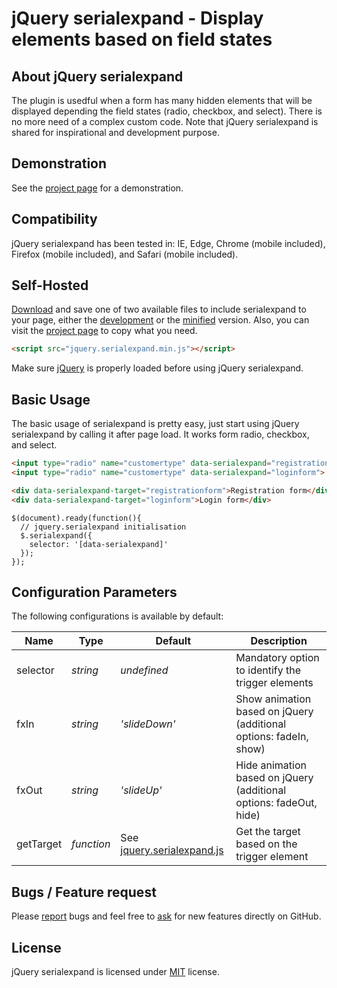 # jQuery serialexpand - Display elements based on field states

## About jQuery serialexpand
The plugin is usedful when a form has many hidden elements that will be displayed depending the field states (radio, checkbox, and select). There is no more need of a complex custom code. Note that jQuery serialexpand is shared for inspirational and development purpose.


## Demonstration
See the [project page](https://github.meunierkevin.com/jquery-serialexpand/) for a demonstration.


## Compatibility
jQuery serialexpand has been tested in: IE, Edge, Chrome (mobile included), Firefox (mobile included), and Safari (mobile included).


## Self-Hosted
[Download](https://github.com/kevinmeunier/jquery-serialexpand/archive/master.zip) and save one of two available files to include serialexpand to your page, either the [development](https://github.com/kevinmeunier/jquery-serialexpand/blob/main/dist/jquery.serialexpand.js) or the [minified](https://github.com/kevinmeunier/jquery-serialexpand/blob/main/dist/jquery.serialexpand.min.js) version. Also, you can visit the [project page](https://github.meunierkevin.com/jquery-serialexpand/) to copy what you need.
```HTML
<script src="jquery.serialexpand.min.js"></script>
```

Make sure [jQuery](http://jquery.com) is properly loaded before using jQuery serialexpand. 


## Basic Usage
The basic usage of serialexpand is pretty easy, just start using jQuery serialexpand by calling it after page load. It works form radio, checkbox, and select.
```HTML
<input type="radio" name="customertype" data-serialexpand="registrationform">New customer
<input type="radio" name="customertype" data-serialexpand="loginform"> Existing customer

<div data-serialexpand-target="registrationform">Registration form</div>
<div data-serialexpand-target="loginform">Login form</div>
```
```JS
$(document).ready(function(){
  // jquery.serialexpand initialisation
  $.serialexpand({
    selector: '[data-serialexpand]'
  });
});
```

  
## Configuration Parameters
The following configurations is available by default:

Name               | Type       | Default                             | Description
------------------ | ---------- | ----------------------------------- | -----------
selector           | *string*   | *undefined*                         | Mandatory option to identify the trigger elements
fxIn               | *string*   | *'slideDown'*                       | Show animation based on jQuery (additional options: fadeIn, show)
fxOut              | *string*   | *'slideUp'*                         | Hide animation based on jQuery (additional options: fadeOut, hide)
getTarget          | *function* | See [jquery.serialexpand.js](https://github.com/kevinmeunier/jquery-serialexpand/blob/main/dist/jquery.serialexpand.js) | Get the target based on the trigger element


## Bugs / Feature request
Please [report](http://github.com/kevinmeunier/jquery-serialexpand/issues) bugs and feel free to [ask](http://github.com/kevinmeunier/jquery-serialexpand/issues) for new features directly on GitHub.


## License
jQuery serialexpand is licensed under [MIT](http://www.opensource.org/licenses/mit-license.php) license.
